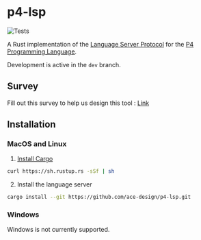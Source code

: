 # p4-lsp

![Tests](https://github.com/ace-design/p4-lsp/actions/workflows/test.yml/badge.svg)

A Rust implementation of the [Language Server Protocol](https://microsoft.github.io/language-server-protocol/) for the [P4 Programming Language](https://p4.org/).

Development is active in the `dev` branch.

## Survey

Fill out this survey to help us design this tool : [Link](https://forms.office.com/r/4hzEvDvXbX)

## Installation

### MacOS and Linux

1. [Install Cargo](https://doc.rust-lang.org/cargo/getting-started/installation.html)
```bash
curl https://sh.rustup.rs -sSf | sh
```

2. Install the language server
```bash
cargo install --git https://github.com/ace-design/p4-lsp.git
```

### Windows
Windows is not currently supported.
